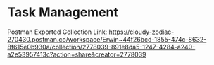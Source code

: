 # Task Management

Postman Exported Collection Link:
https://cloudy-zodiac-270430.postman.co/workspace/Erwin~44f26bcd-1855-474c-8632-8f615e0b930a/collection/2778039-891e8da5-1247-4284-a240-a2e53957413c?action=share&creator=2778039
